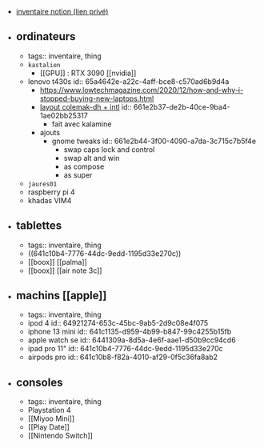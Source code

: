- [inventaire notion (lien privé)](https://www.notion.so/tkd/5c61c9da114b4574aa8713cf39589b95?v=75d5268be9474612a853f8b21dc3245e)
- ## ordinateurs
	- tags:: inventaire, thing
	- `kastalien`
		- [[GPU]] : RTX 3090 [[nvidia]]
	- lenovo t430s
	  id:: 65a4642e-a22c-4aff-bce8-c570ad6b9d4a
		- https://www.lowtechmagazine.com/2020/12/how-and-why-i-stopped-buying-new-laptops.html
		- [layout colemak-dh + intl](https://github.com/taniki/colemak-dh-intl)
		  id:: 661e2b37-de2b-40ce-9ba4-1ae02bb25317
			- fait avec kalamine
		- ajouts
			- gnome tweaks
			  id:: 661e2b44-3f00-4090-a7da-3c715c7b5f4e
				- swap caps lock and control
				- swap alt and win
				- as compose
				- as super
	- `jaures01`
	- raspberry pi 4
	- khadas VIM4
- ## tablettes
	- tags:: inventaire, thing
	- ((641c10b4-7776-44dc-9edd-1195d33e270c))
	- [[boox]] [[palma]]
	- [[boox]] [[air note 3c]]
- ## machins [[apple]]
	- tags:: inventaire, thing
	- ipod 4
	  id:: 64921274-653c-45bc-9ab5-2d9c08e4f075
	- iphone 13 mini
	  id:: 641c1135-d959-4b99-b847-99c4255b15fb
	- apple watch se
	  id:: 6441309a-8d5a-4e6f-aae1-d50b9cc94cd6
	- ipad pro 11"
	  id:: 641c10b4-7776-44dc-9edd-1195d33e270c
	- airpods pro
	  id:: 641c10b8-f82a-4010-af29-0f5c36fa8ab2
- ## consoles
	- tags:: inventaire, thing
	- Playstation 4
	- [[Miyoo Mini]]
	- [[Play Date]]
	- [[Nintendo Switch]]